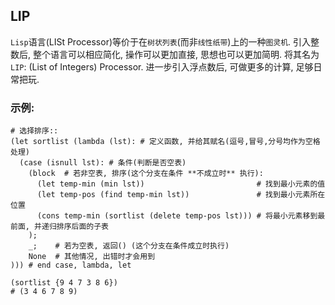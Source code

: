 ## LIP
`Lisp`语言(LISt Processor)等价于在`树状列表`(而非`线性纸带`)上的一种`图灵机`.
引入整数后, 整个语言可以相应简化, 操作可以更加直接, 思想也可以更加简明.
将其名为`LIP`: (List of Integers) Processor.
进一步引入浮点数后, 可做更多的计算, 足够日常把玩.

### 示例:
```lip
# 选择排序::
(let sortlist (lambda (lst): # 定义函数, 并给其赋名(逗号,冒号,分号均作为空格处理)
  (case (isnull lst): # 条件(判断是否空表)
    (block  # 若非空表, 排序(这个分支在条件 **不成立时** 执行):
      (let temp-min (min lst))                         # 找到最小元素的值
      (let temp-pos (find temp-min lst))               # 找到最小元素所在位置
      (cons temp-min (sortlist (delete temp-pos lst))) # 将最小元素移到最前面, 并递归排序后面的子表
    );
    _;    # 若为空表, 返回() (这个分支在条件成立时执行)
    None  # 其他情况, 出错时才会用到
))) # end case, lambda, let

(sortlist {9 4 7 3 8 6})
# (3 4 6 7 8 9)
```
